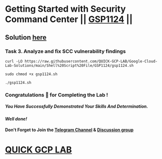 # Getting Started with Security Command Center || [GSP1124](https://www.cloudskillsboost.google/focuses/71933?parent=catalog) ||

## Solution [here]()

### Task 3. Analyze and fix SCC vulnerability findings

```
curl -LO https://raw.githubusercontent.com/QUICK-GCP-LAB/Google-Cloud-Lab-Solutions/main/Shell%20Script%20File/GSP1124/gsp1124.sh

sudo chmod +x gsp1124.sh

./gsp1124.sh
```

### Congratulations 🎉 for Completing the Lab !

##### *You Have Successfully Demonstrated Your Skills And Determination.*

#### *Well done!*

#### Don't Forget to Join the [Telegram Channel](https://t.me/QuickGcpLab) & [Discussion group](https://t.me/QuickGcpLabChats)

# [QUICK GCP LAB](https://www.youtube.com/@quickgcplab)
